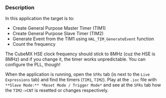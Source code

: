 ### Description
In this application the target is to:
- Create General Purpose Master Timer (TIM1)
- Create General Purpose Slave Timer (TIM2)
- Generate Event from the TIM1 using `HAL_TIM_GenerateEvent` function
- Count the frequency

The CubeMX HSE clock frequency should stick to 8MHz (cuz the HSE is 8MHz) and if you change it, the timer works unpredictable. You can configure the PLL, though!

When the application is running, open the `SFRs` tab (is next to the `Live Expressions` tab) and find the timers (`TIM1`, `TIM2`). Play at the `.ioc` file with `**Slave Mode:** *Reset Mode / Trigger Mode*` and see at the `SFRs` tab how the `TIM2->CNT` is resetted or changes respectively.